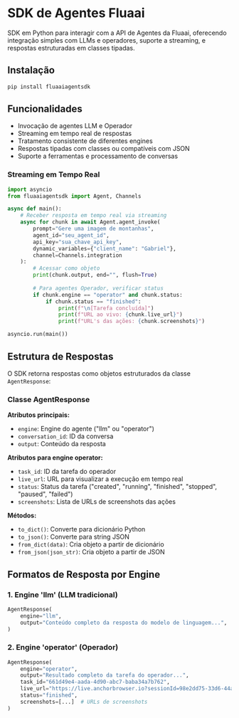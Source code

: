 # SDK de Agentes Fluaai

SDK em Python para interagir com a API de Agentes da Fluaai, oferecendo integração simples com LLMs e operadores, suporte a streaming, e respostas estruturadas em classes tipadas.

## Instalação

```bash
pip install fluaaiagentsdk
```

## Funcionalidades

- Invocação de agentes LLM e Operador
- Streaming em tempo real de respostas
- Tratamento consistente de diferentes engines
- Respostas tipadas com classes ou compatíveis com JSON
- Suporte a ferramentas e processamento de conversas

### Streaming em Tempo Real

```python
import asyncio
from fluaaiagentsdk import Agent, Channels

async def main():
    # Receber resposta em tempo real via streaming
    async for chunk in await Agent.agent_invoke(
        prompt="Gere uma imagem de montanhas",
        agent_id="seu_agent_id",
        api_key="sua_chave_api_key",
        dynamic_variables={"client_name": "Gabriel"},
        channel=Channels.integration
    ):
        # Acessar como objeto
        print(chunk.output, end="", flush=True)
        
        # Para agentes Operador, verificar status
        if chunk.engine == "operator" and chunk.status:
            if chunk.status == "finished":
                print(f"\n[Tarefa concluída]")
                print(f"URL ao vivo: {chunk.live_url}")
                print(f"URL's das ações: {chunk.screenshots}")

asyncio.run(main())
```

## Estrutura de Respostas

O SDK retorna respostas como objetos estruturados da classe `AgentResponse`:

### Classe AgentResponse

**Atributos principais:**
- `engine`: Engine do agente ("llm" ou "operator")
- `conversation_id`: ID da conversa
- `output`: Conteúdo da resposta

**Atributos para engine operator:**
- `task_id`: ID da tarefa do operador
- `live_url`: URL para visualizar a execução em tempo real
- `status`: Status da tarefa ("created", "running", "finished", "stopped", "paused", "failed")
- `screenshots`: Lista de URLs de screenshots das ações

**Métodos:**
- `to_dict()`: Converte para dicionário Python
- `to_json()`: Converte para string JSON
- `from_dict(data)`: Cria objeto a partir de dicionário
- `from_json(json_str)`: Cria objeto a partir de JSON

## Formatos de Resposta por Engine

### 1. Engine 'llm' (LLM tradicional)

```python
AgentResponse(
    engine="llm",
    output="Conteúdo completo da resposta do modelo de linguagem...",
)
```

### 2. Engine 'operator' (Operador)

```python
AgentResponse(
    engine="operator",
    output="Resultado completo da tarefa do operador...",
    task_id="661d49e4-aada-4d90-abc7-baba34a7b762",
    live_url="https://live.anchorbrowser.io?sessionId=98e2dd75-33d6-44ab-9e4f-9298e8817cc5",
    status="finished",
    screenshots=[...]  # URLs de screenshots
)
```